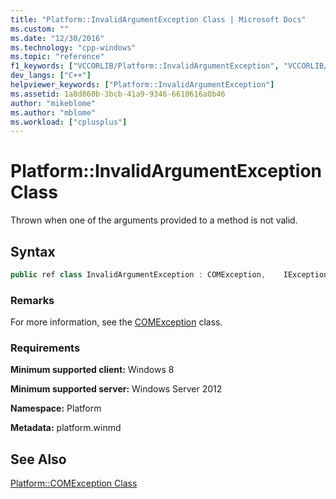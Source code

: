 ```yaml
---
title: "Platform::InvalidArgumentException Class | Microsoft Docs"
ms.custom: ""
ms.date: "12/30/2016"
ms.technology: "cpp-windows"
ms.topic: "reference"
f1_keywords: ["VCCORLIB/Platform::InvalidArgumentException", "VCCORLIB/Platform::InvalidArgumentException::InvalidArgumentException"]
dev_langs: ["C++"]
helpviewer_keywords: ["Platform::InvalidArgumentException"]
ms.assetid: 1a8d860b-3bcb-41a9-9346-6610616a0b46
author: "mikeblome"
ms.author: "mblome"
ms.workload: ["cplusplus"]
---
```

# Platform::InvalidArgumentException Class

Thrown when one of the arguments provided to a method is not valid.

## Syntax

```cpp
public ref class InvalidArgumentException : COMException,    IException,    IPrintable,    IEquatable
```

### Remarks

For more information, see the [COMException](../cppcx/platform-comexception-class.md) class.

### Requirements

**Minimum supported client:** Windows 8

**Minimum supported server:** Windows Server 2012

**Namespace:** Platform

**Metadata:** platform.winmd

## See Also

[Platform::COMException Class](../cppcx/platform-comexception-class.md)
